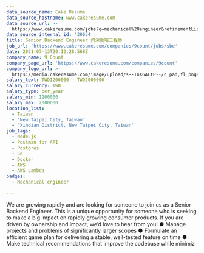 ```yaml
---
data_source_name: Cake Resume
data_source_hostname: www.cakeresume.com
data_source_url: >-
  https://www.cakeresume.com/jobs?q=mechanical%20engineer&refinementList%5Blang_name%5D%5B0%5D=English&refinementList%5Bsalary_type%5D=per_year&range%5Bsalary_range%5D%5Bmin%5D=1000000&page=3
data_source_internal_id: '30654'
title: Senior Backend Engineer 資深後端工程師
job_url: 'https://www.cakeresume.com/companies/9count/jobs/sbe'
date: 2021-07-13T20:12:28.568Z
company_name: 9 Count
company_page_url: 'https://www.cakeresume.com/companies/9count'
company_logo_url: >-
  https://media.cakeresume.com/image/upload/s--InX6ALtP--/c_pad,fl_png8,h_200,w_200/v1626204462/ybxlow1ne65bunxfeqcn.png
salary_text: TWD1200000 - TWD2000000
salary_currency: TWD
salary_type: per_year
salary_min: 1200000
salary_max: 2000000
location_list:
  - Taiwan
  - 'New Taipei City, Taiwan'
  - 'Xindian District, New Taipei City, Taiwan'
job_tags:
  - Node.js
  - Postman for API
  - Postgres
  - Go
  - Docker
  - AWS
  - AWS Lambda
badges:
  - Mechanical engineer

---
```


We are growing rapidly and are looking for someone to join us as a Senior Backend Engineer. This is a unique opportunity for someone who is seeking to make a big impact on rapidly growing consumer products. If you are driven by ownership and impact, we’d love to hear from you! ● Manage projects and problems of significantly larger scopes ● Formulate an efficient game plan for delivering a stable, well-tested feature on time ● Make technical recommendations that improve the codebase while minimiz